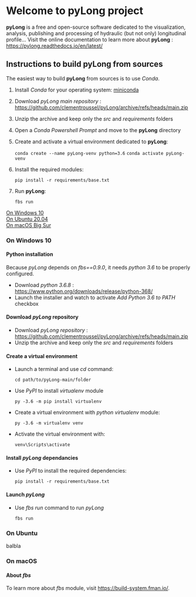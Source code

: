 # Welcome to pyLong project

**pyLong** is a free and open-source software dedicated to the visualization, analysis, publishing and processing of hydraulic (but not only) longitudinal profile... Visit the online documentation to learn more about **pyLong** : https://pylong.readthedocs.io/en/latest/

## Instructions to build **pyLong** from sources

The easiest way to build **pyLong** from sources is to use *Conda*.

1. Install *Conda* for your operating system: [miniconda](https://docs.conda.io/en/latest/miniconda.html)
2. Download *pyLong main repository* : https://github.com/clementroussel/pyLong/archive/refs/heads/main.zip
3. Unzip the archive and keep only the *src* and *requirements* folders
4. Open a *Conda Powershell Prompt* and move to the **pyLong** directory
5. Create and activate a virtual environment dedicated to **pyLong**:

    ```conda create --name pyLong-venv python=3.6```
    ```conda activate pyLong-venv```

6. Install the required modules:

    ```pip install -r requirements/base.txt```

7. Run **pyLong**:

    ```fbs run```

[On Windows 10](#on-windows-10)  
[On Ubuntu 20.04](#on-ubuntu)  
[On macOS Big Sur](#on-macOS)  

### On Windows 10

#### Python installation

Because *pyLong* depends on *fbs==0.9.0*, it needs *python 3.6* to be properly configured.  

* Download *python 3.6.8* : https://www.python.org/downloads/release/python-368/
* Launch the installer and watch to activate *Add Python 3.6 to PATH* checkbox

#### Download *pyLong* repository

* Download *pyLong repository* : https://github.com/clementroussel/pyLong/archive/refs/heads/main.zip
* Unzip the archive and keep only the *src* and *requirements* folders

#### Create a virtual environment

* Launch a terminal and use *cd* command:

   ```cd path/to/pyLong-main/folder```

* Use *PyPI* to install *virtualenv* module

   ```py -3.6 -m pip install virtualenv```

* Create a virtual environment with *python* *virtualenv* module:

    ```py -3.6 -m virtualenv venv```

* Activate the virtual environment with:

   ```venv\Scripts\activate```

#### Install *pyLong* dependancies

* Use *PyPI* to install the required dependencies:

   ```pip install -r requirements/base.txt```

#### Launch *pyLong*

* Use *fbs run* command to run *pyLong*

   ```fbs run```

### On Ubuntu

balbla

### On macOS



#### About *fbs*

To learn more about *fbs* module, visit https://build-system.fman.io/.









